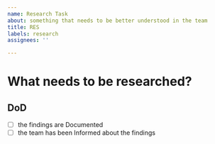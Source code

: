 ```yaml
---
name: Research Task
about: something that needs to be better understood in the team
title: RES
labels: research
assignees: ''

---
```


# What needs to be researched?

## DoD
- [ ] the findings are Documented
- [ ] the team has been Informed about the findings
